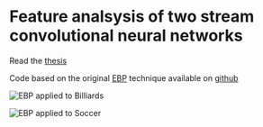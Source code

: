 # Feature analsysis of two stream convolutional neural networks

Read the [thesis](https://github.com/willprice/two-stream-action-cnn-analysis-thesis/blob/master/thesis.pdf)

Code based on the original [EBP](https://github.com/jimmie33/Caffe-ExcitationBP) technique available on [github](https://github.com/willprice/two-stream-action-cnn-analysis)

![EBP applied to Billiards](https://cdn.rawgit.com/willprice/two-stream-action-cnn-analysis-thesis/master/media/images/front-page-billiards.svg)

![EBP applied to Soccer](https://cdn.rawgit.com/willprice/two-stream-action-cnn-analysis-thesis/master/media/images/front-page-soccer.svg)
